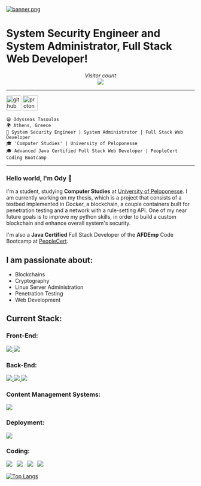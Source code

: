 [![banner.png](https://i.postimg.cc/Pf1Zszsf/banner.png)](https://postimg.cc/dDtDGCVg)

# System Security Engineer and System Administrator, Full Stack Web Developer!

<p align="center"> 
  <i>Visitor count</i><br>
  <img src="https://profile-counter.glitch.me/aufheben68/count.svg" />
</p>

---

[<img src='https://cdn.jsdelivr.net/npm/simple-icons@3.0.1/icons/github.svg' alt='github' height='40'>](https://github.com/aufheben68) [<img src='https://cdn.jsdelivr.net/npm/simple-icons@3.0.1/icons/protonmail.svg' alt='protonmail' height='40'>](od_tas)  

`😁 Odysseas Tasoulas` <br />
`🌍 Athens, Greece` <br />
`💼 System Security Engineer | System Administrator | Full Stack Web Developer` <br/>
`🎓 'Computer Studies' | University of Peloponesse`<br />
`🎓 Advanced Java Certified Full Stack Web Developer | PeopleCert Coding Bootcamp` <br />

---

### Hello world, I'm Ody 👋

I'm a student, studying **Computer Studies** at [University of Peloponesse](https://www.uop.gr/). I am currently working on my thesis, which is a project that consists of a testbed implemented in *Docker*, a blockchain, a couple containers built for penetration testing and a network with a rule-setting API. One of my near future goals is to improve my python skills, in order to build a custom blockchain and enhance overall system's security.

I'm also a **Java Certified** Full Stack Developer of the **AFDEmp** Code Bootcamp at [PeopleCert](https://peoplecerteducation.org/bootcamp/).

## I am passionate about:

- Blockchains
- Cryptography
- Linux Server Administration
- Penetration Testing
- Web Development

## Current Stack:

### Front-End:

<a href="https://www.reactjs.org" target="_blank">
	<img src="https://img.shields.io/badge/ReactJS-★★★-41DFFF" />
</a>
<a href="https://www.javascript.com/" target="_blank">
	<img src="https://img.shields.io/badge/JS-★★★★★-FF0000" />
</a>

### Back-End:

<a href="https://www.mysql.com" target="_blank">
	<img src="https://img.shields.io/badge/MySQL-%E2%98%85%E2%98%85%E2%98%85%E2%98%85%E2%98%85-F29111" />
</a>
<a href="https://www.mongodb.com" target="_blank">
	<img src="https://img.shields.io/badge/MongoDB-%E2%98%85%E2%98%85%E2%98%85%E2%98%85%E2%98%85-0000FF" />
</a>
<a href="https://www.postgresql.org/" target="_blank">
	<img src="https://img.shields.io/badge/PostgreSQL-%E2%98%85%E2%98%85%E2%98%85%E2%98%85%E2%98%85-1A1A1A" />
</a>

### Content Management Systems:

<a href="https://www.wordpress.org" target="_blank">
	<img src="https://img.shields.io/badge/Wordpress-%E2%98%85%E2%98%85%E2%98%85%E2%98%85%E2%98%85-000000" />
</a>

### Deployment:

<a href="https://www.docker.com" target="_blank">
	<img src="https://img.shields.io/badge/Docker-%E2%98%85%E2%98%85%E2%98%85%E2%98%85%E2%98%85-FFFF00" />
</a>

### Coding:

<img src="https://img.shields.io/badge/HTML5-ff7851" /> &nbsp; <img src="https://img.shields.io/badge/Markdown-ffffff" /> &nbsp; <img src="https://img.shields.io/badge/CSS3-44b2fb" /> &nbsp; <img src="https://img.shields.io/badge/SQL-FF0000" /> &nbsp;

[![Top Langs](https://github-readme-stats.vercel.app/api/top-langs/?username=aufheben68&show_icons=true&theme=merko)](https://github.com/aufheben68/github-readme-stats)
